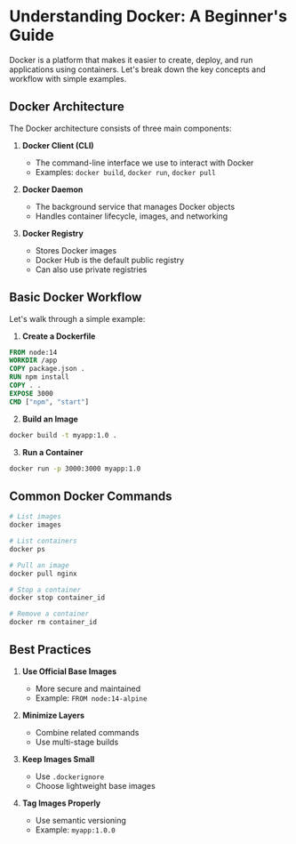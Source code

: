 # Understanding Docker: A Beginner's Guide

Docker is a platform that makes it easier to create, deploy, and run applications using containers. Let's break down the key concepts and workflow with simple examples.

## Docker Architecture

The Docker architecture consists of three main components:

1. **Docker Client (CLI)**
   - The command-line interface we use to interact with Docker
   - Examples: `docker build`, `docker run`, `docker pull`

2. **Docker Daemon**
   - The background service that manages Docker objects
   - Handles container lifecycle, images, and networking

3. **Docker Registry**
   - Stores Docker images
   - Docker Hub is the default public registry
   - Can also use private registries

## Basic Docker Workflow

Let's walk through a simple example:

1. **Create a Dockerfile**
```dockerfile
FROM node:14
WORKDIR /app
COPY package.json .
RUN npm install
COPY . .
EXPOSE 3000
CMD ["npm", "start"]
```

2. **Build an Image**
```bash
docker build -t myapp:1.0 .
```

3. **Run a Container**
```bash
docker run -p 3000:3000 myapp:1.0
```

## Common Docker Commands

```bash
# List images
docker images

# List containers
docker ps

# Pull an image
docker pull nginx

# Stop a container
docker stop container_id

# Remove a container
docker rm container_id
```

## Best Practices

1. **Use Official Base Images**
   - More secure and maintained
   - Example: `FROM node:14-alpine`

2. **Minimize Layers**
   - Combine related commands
   - Use multi-stage builds

3. **Keep Images Small**
   - Use `.dockerignore`
   - Choose lightweight base images

4. **Tag Images Properly**
   - Use semantic versioning
   - Example: `myapp:1.0.0`
